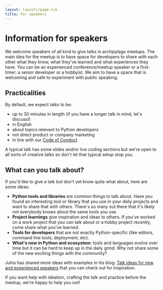 ```yaml
---
layout: layouts/page.njk
title: For speakers
---
```


# Information for speakers

We welcome speakers of all kind to give talks in archipylago meetups. The main idea for the meetup is to have space for developers to share with each other what they know, what they've learned and what experiences they have. You can be an experienced conference/meetup speaker or a first-timer; a senior developer or a hobbyist. We aim to have a space that is welcoming and safe to experiment with public speaking.

## Practicalities

By default, we expect talks to be:

- up to 30 minutes in length (if you have a longer talk in mind, let's discuss!)
- in English
- about topics relevant to Python developers
- not direct product or company marketing
- in line with our [Code of Conduct](/#code-of-conduct)

A typical talk has some slides and/or live coding sections but we're open to all sorts of creative talks so don't let that typical setup stop you.

## What can you talk about?

If you'd like to give a talk but don't yet know quite what about, here are some ideas:

- **Python tools and libraries** are common things to talk about. Have you found an interesting tool or library that you use in your daily projects and want to share that with others. There's so many out there that it's likely not everybody knows about the same tools you use.
- **Project learnings** give inspiration and ideas to others. If you've worked on a work project that you can talk about or a hobby project recently, come share what you've learned.
- **Tools for developers** that are not exactly Python-specific (like editors, command line tools, deployment, etc).
- **What's new in Python and ecosystem**: tools and languages evolve over time but it can be hard to keep up in the daily grind. Why not share some of the new exciting things with the community?

Juhis has shared more ideas with examples in his blog: [Talk ideas for new and experienced speakers](https://hamatti.org/posts/talk-ideas-for-new-and-experienced-speakers/) that you can check out for inspiration.

If you want help with ideation, crafting the talk and practice before the meetup, we're happy to help you out!
